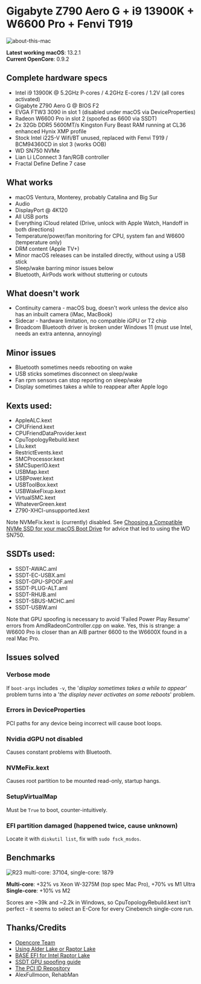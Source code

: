 # Gigabyte Z790 Aero G + i9 13900K + W6600 Pro + Fenvi T919

![about-this-mac](https://raw.githubusercontent.com/kilinrax/gigabyte-z790-aero-g-efi/main/about-this-mac.png)

**Latest working macOS**: 13.2.1
<br>
**Current OpenCore**: 0.9.2

## Complete hardware specs
- Intel i9 13900K @ 5.2GHz P-cores / 4.2GHz E-cores / 1.2V (all cores activated)
- Gigabyte Z790 Aero G @ BIOS F2
- EVGA FTW3 3090 in slot 1 (disabled under macOS via DeviceProperties)
- Radeon W6600 Pro in slot 2 (spoofed as 6600 via SSDT)
- 2x 32Gb DDR5 5600MT/s Kingston Fury Beast RAM running at CL36 enhanced Hynix XMP profile
- Stock Intel i225-V Wifi/BT unused, replaced with Fenvi T919 / BCM94360CD in slot 3 (works OOB)
- WD SN750 NVMe
- Lian Li LConnect 3 fan/RGB controller
- Fractal Define Define 7 case

## What works
- macOS Ventura, Monterey, probably Catalina and Big Sur
- Audio
- DisplayPort @ 4K120
- All USB ports
- Everything iCloud related (Drive, unlock with Apple Watch, Handoff in both directions)
- Temperature/power/fan monitoring for CPU, system fan and W6600 (temperature only)
- DRM content (Apple TV+)
- Minor macOS releases can be installed directly, without using a USB stick
- Sleep/wake barring minor issues below
- Bluetooth, AirPods work without stuttering or cutouts

## What doesn't work
- Continuity camera - macOS bug, doesn't work unless the device also has an inbuilt camera (iMac, MacBook)
- Sidecar - hardware limitation, no compatible iGPU or T2 chip
- Broadcom Bluetooth driver is broken under Windows 11 (must use Intel, needs an extra antenna, annoying)

## Minor issues
- Bluetooth sometimes needs rebooting on wake
- USB sticks sometimes disconnect on sleep/wake
- Fan rpm sensors can stop reporting on sleep/wake
- Display sometimes takes a while to reappear after Apple logo

## Kexts used:
- AppleALC.kext
- CPUFriend.kext
- CPUFriendDataProvider.kext
- CpuTopologyRebuild.kext
- Lilu.kext
- RestrictEvents.kext
- SMCProcessor.kext
- SMCSuperIO.kext
- USBMap.kext
- USBPower.kext
- USBToolBox.kext
- USBWakeFixup.kext
- VirtualSMC.kext
- WhateverGreen.kext
- Z790-XHCI-unsupported.kext

Note NVMeFix.kext is (currently) disabled.  See [Choosing a Compatible NVMe SSD for your macOS Boot Drive](https://www.tonymacx86.com/threads/choosing-a-compatible-nvme-ssd-for-your-macos-boot-drive.323479/) for advice that led to using the WD SN750.

## SSDTs used:
- SSDT-AWAC.aml
- SSDT-EC-USBX.aml
- SSDT-GPU-SPOOF.aml
- SSDT-PLUG-ALT.aml
- SSDT-RHUB.aml
- SSDT-SBUS-MCHC.aml
- SSDT-USBW.aml

Note that GPU spoofing is necessary to avoid 'Failed Power Play Resume' errors from AmdRadeonController.cpp on wake.  Yes, this is strange: a W6600 Pro is closer than an AIB partner 6600 to the W6600X found in a real Mac Pro.

## Issues solved

### Verbose mode

If `boot-args` includes `-v`, the '*display sometimes takes a while to appear*' problem turns into a '*the display never activates on some reboots*' problem.

### Errors in DeviceProperties

PCI paths for any device being incorrect will cause boot loops.

### Nvidia dGPU not disabled

Causes constant problems with Bluetooth.

### NVMeFix.kext

Causes root partition to be mounted read-only, startup hangs.

### SetupVirtualMap

Must be `True` to boot, counter-intuitively.

### EFI partition damaged (happened twice, cause unknown)

Locate it with `diskutil list`, fix with `sudo fsck_msdos`.

## Benchmarks

![R23 multi-core: 37104, single-core: 1879](https://raw.githubusercontent.com/kilinrax/gigabyte-z790-aero-g-efi/main/cinebench_r23.png)

**Multi-core**: +32% vs Xeon W-3275M (top spec Mac Pro), +70% vs M1 Ultra
<br>
**Single-core**: +10% vs M2

Scores are ~39k and ~2.2k in Windows, so CpuTopologyRebuild.kext isn't perfect - it seems to select an E-Core for every Cinebench single-core run.

## Thanks/Credits
- [Opencore Team](https://dortania.github.io/getting-started/)
- [Using Alder Lake or Raptor Lake](https://chriswayg.gitbook.io/opencore-visual-beginners-guide/advanced-topics/using-alder-lake)
- [BASE EFI for Intel Raptor Lake](https://github.com/luchina-gabriel/BASE-EFI-INTEL-DESKTOP-13THGEN-RAPTOR-LAKE)
- [SSDT GPU spoofing guide](https://elitemacx86.com/threads/how-to-spoof-graphics-on-macos-intel-amd-nvidia.1008/)
- [The PCI ID Repository](https://pci-ids.ucw.cz/read/PC/1002)
- AlexFullmoon, RehabMan
